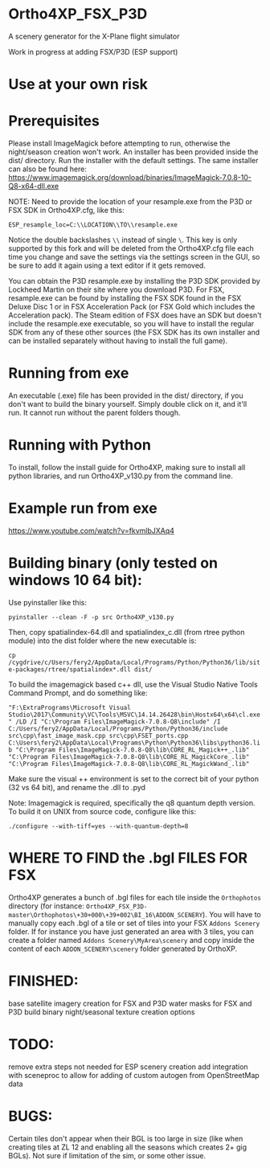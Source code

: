 # Ortho4XP_FSX_P3D
A scenery generator for the X-Plane flight simulator

Work in progress at adding FSX/P3D (ESP support)

# Use at your own risk

# Prerequisites

Please install ImageMagick before attempting to run, otherwise the night/season creation won't work. An installer has been provided inside the dist/ directory. Run the installer with the default settings.
The same installer can also be found here: https://www.imagemagick.org/download/binaries/ImageMagick-7.0.8-10-Q8-x64-dll.exe

NOTE: Need to provide the location of your resample.exe from the P3D or FSX SDK in Ortho4XP.cfg, like this:

`ESP_resample_loc=C:\\LOCATION\\TO\\resample.exe`

Notice the double backslashes `\\` instead of single `\`. This key is only supported by this fork and will be deleted from the Ortho4XP.cfg file each time you change and save the settings via the settings screen in the GUI, so be sure to add it again using a text editor if it gets removed.

You can obtain the P3D resample.exe by installing the P3D SDK provided by Lockheed Martin on their site where you download P3D.
For FSX, resample.exe can be found by installing the FSX SDK found in the FSX Deluxe Disc 1 or in FSX Acceleration Pack (or FSX Gold which includes the Acceleration pack). The Steam edition of FSX does have an SDK but doesn't include the resample.exe executable, so you will have to install the regular SDK from any of these other sources (the FSX SDK has its own installer and can be installed separately without having to install the full game). 

# Running from exe
An executable (.exe) file has been provided in the dist/ directory, if you don't want to build the binary yourself. Simply double click on it, and it'll run. It cannot run without the parent folders though.

# Running with Python
To install, follow the install guide for Ortho4XP, making sure to install all python libraries, and run Ortho4XP_v130.py from the command line.

# Example run from exe
https://www.youtube.com/watch?v=fkvmlbJXAq4

# Building binary (only tested on windows 10 64 bit):
Use pyinstaller like this:

`pyinstaller --clean -F -p src Ortho4XP_v130.py`

Then, copy spatialindex-64.dll and spatialindex_c.dll (from rtree python module) into the dist folder where the new executable is:

`cp /cygdrive/c/Users/fery2/AppData/Local/Programs/Python/Python36/lib/site-packages/rtree/spatialindex*.dll dist/`

To build the imagemagick based c++ dll, use the Visual Studio Native Tools Command Prompt, and do something like:

`"F:\ExtraPrograms\Microsoft Visual Studio\2017\Community\VC\Tools\MSVC\14.14.26428\bin\Hostx64\x64\cl.exe" /LD /I "C:\Program Files\ImageMagick-7.0.8-Q8\include" /I C:/Users/fery2/AppData/Local/Programs/Python/Python36/include src\cpp\fast_image_mask.cpp src\cpp\FSET_ports.cpp  C:\Users\fery2\AppData\Local\Programs\Python\Python36\libs\python36.lib "C:\Program Files\ImageMagick-7.0.8-Q8\lib\CORE_RL_Magick++_.lib" "C:\Program Files\ImageMagick-7.0.8-Q8\lib\CORE_RL_MagickCore_.lib" "C:\Program Files\ImageMagick-7.0.8-Q8\lib\CORE_RL_MagickWand_.lib"`

Make sure the visual ++ environment is set to the correct bit of your python (32 vs 64 bit), and rename the .dll to .pyd

Note:
Imagemagick is required, specifically the q8 quantum depth version. To build it on UNIX from source code, configure like this:

`./configure --with-tiff=yes --with-quantum-depth=8`

# WHERE TO FIND the .bgl FILES FOR FSX
Ortho4XP generates a bunch of .bgl files for each tile inside the `Orthophotos` directory (for instance: `Ortho4XP_FSX_P3D-master\Orthophotos\+30+000\+39+002\BI_16\ADDON_SCENERY`). You will have to manually copy each .bgl of a tile or set of tiles into your FSX `Addons Scenery` folder. If for instance you have just generated an area with 3 tiles, you can create a folder named `Addons Scenery\MyArea\scenery` and copy inside the content of each `ADDON_SCENERY\scenery` folder generated by OrthoXP.

# FINISHED:
base satellite imagery creation for FSX and P3D
water masks for FSX and P3D
build binary
night/seasonal texture creation options

# TODO:
remove extra steps not needed for ESP scenery creation
add integration with sceneproc to allow for adding of custom autogen from OpenStreetMap data

# BUGS:
Certain tiles don't appear when their BGL is too large in size (like when creating tiles at ZL 12 and enabling all the seasons which creates 2+ gig BGLs). Not sure if limitation of the sim, or some other issue.
